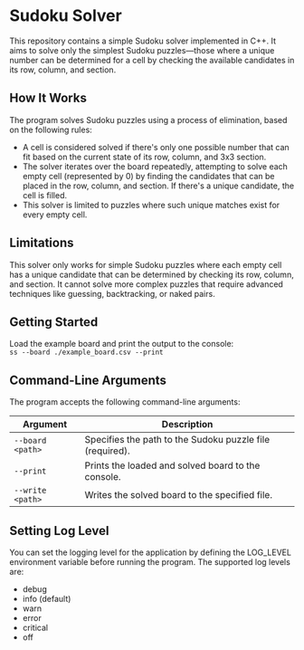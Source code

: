 # Sudoku Solver

This repository contains a simple Sudoku solver implemented in C++.
It aims to solve only the simplest Sudoku puzzles—those where a unique number can be determined for a cell by checking the available candidates in its row, column, and section.

## How It Works

The program solves Sudoku puzzles using a process of elimination, based on the following rules:

* A cell is considered solved if there's only one possible number that can fit based on the current state of its row, column, and 3x3 section.
* The solver iterates over the board repeatedly, attempting to solve each empty cell (represented by 0) by finding the candidates that can be placed in the row, column, and section. If there's a unique candidate, the cell is filled.
* This solver is limited to puzzles where such unique matches exist for every empty cell.

## Limitations

This solver only works for simple Sudoku puzzles where each empty cell has a unique candidate that can be determined by checking its row, column, and section.
It cannot solve more complex puzzles that require advanced techniques like guessing, backtracking, or naked pairs.

## Getting Started

Load the example board and print the output to the console:  
`ss --board ./example_board.csv --print`

## Command-Line Arguments

The program accepts the following command-line arguments:

| Argument            | Description                                                                |
|---------------------|----------------------------------------------------------------------------|
| `--board <path>`    | Specifies the path to the Sudoku puzzle file (required).                   |
| `--print`           | Prints the loaded and solved board to the console.                         |
| `--write <path>`    | Writes the solved board to the specified file.                             |


## Setting Log Level

You can set the logging level for the application by defining the LOG_LEVEL environment variable before running the program. The supported log levels are:

* debug
* info (default)
* warn
* error
* critical
* off
